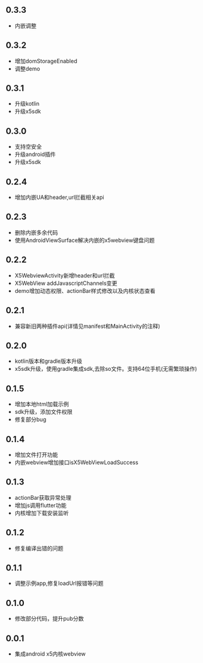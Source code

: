 ## 0.3.3

* 内嵌调整

## 0.3.2

* 增加domStorageEnabled
* 调整demo


## 0.3.1

* 升级kotlin
* 升级x5sdk


## 0.3.0

* 支持空安全
* 升级android插件
* 升级x5sdk


## 0.2.4

* 增加内嵌UA和header,url拦截相关api

## 0.2.3

* 删除内嵌多余代码
* 使用AndroidViewSurface解决内嵌的x5webview键盘问题

## 0.2.2

* X5WebviewActivity新增header和url拦截
* X5WebView addJavascriptChannels变更
* demo增加动态权限、actionBar样式修改以及内核状态查看

## 0.2.1

* 兼容新旧两种插件api(详情见manifest和MainActivity的注释)

## 0.2.0

* kotlin版本和gradle版本升级
* x5sdk升级，使用gradle集成sdk,去除so文件。支持64位手机(无需繁琐操作)

## 0.1.5

* 增加本地html加载示例
* sdk升级，添加文件权限
* 修复部分bug

## 0.1.4

* 增加文件打开功能
* 内嵌webview增加接口isX5WebViewLoadSuccess

## 0.1.3

* actionBar获取异常处理
* 增加js调用flutter功能
* 内核增加下载安装监听

## 0.1.2

* 修复编译出错的问题

## 0.1.1

* 调整示例app,修复loadUrl报错等问题

## 0.1.0

* 修改部分代码，提升pub分数

## 0.0.1

* 集成android x5内核webview
